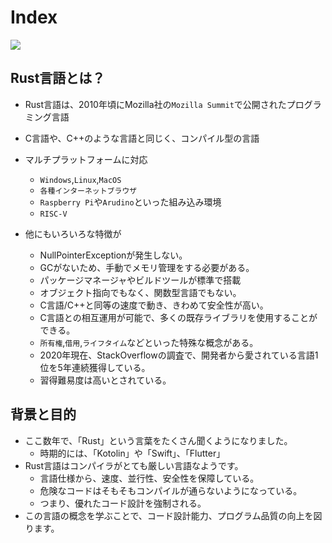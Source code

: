 # Index 

![](https://upload.wikimedia.org/wikipedia/commons/thumb/d/d5/Rust_programming_language_black_logo.svg/144px-Rust_programming_language_black_logo.svg.png)

## Rust言語とは？

+ Rust言語は、2010年頃にMozilla社の`Mozilla Summit`で公開されたプログラミング言語
+ C言語や、C++のような言語と同じく、コンパイル型の言語
+ マルチプラットフォームに対応
  + `Windows`,`Linux`,`MacOS`
  + `各種インターネットブラウザ`
  + `Raspberry Pi`や`Arudino`といった組み込み環境
  + `RISC-V`

+ 他にもいろいろな特徴が
  + NullPointerExceptionが発生しない。
  + GCがないため、手動でメモリ管理をする必要がある。
  + パッケージマネージャやビルドツールが標準で搭載
  + オブジェクト指向でもなく、関数型言語でもない。
  + C言語/C++と同等の速度で動き、きわめて安全性が高い。
  + C言語との相互運用が可能で、多くの既存ライブラリを使用することができる。
  + `所有権`,`借用`,`ライフタイム`などといった特殊な概念がある。
  + 2020年現在、StackOverflowの調査で、開発者から愛されている言語1位を5年連続獲得している。
  + 習得難易度は高いとされている。
  

## 背景と目的

+ ここ数年で、「Rust」という言葉をたくさん聞くようになりました。
  + 時期的には、「Kotolin」や「Swift」、「Flutter」
+ Rust言語はコンパイラがとても厳しい言語なようです。
  + 言語仕様から、速度、並行性、安全性を保障している。
  + 危険なコードはそもそもコンパイルが通らないようになっている。
  + つまり、優れたコード設計を強制される。
+ この言語の概念を学ぶことで、コード設計能力、プログラム品質の向上を図ります。

